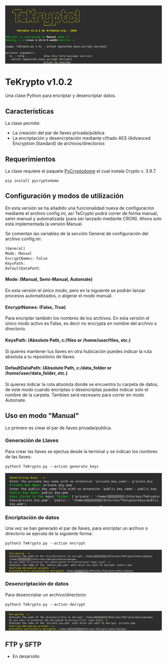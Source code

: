 <img
src="https://github.com/Arteknia/TeKrypto-Docs/blob/master/0102.png"
alt="TeKrypto Home"
/>

# TeKrypto v1.0.2
Una clase Python para encriptar y desencriptar datos.

## Características

La clase permite:
* La creación del par de llaves privada/pública
* La encriptación y desencrptación mediante cifrado AES (Advanced Encryption Standard) de archivos/directorios

## Requerimientos
La clase requiere el paquete [PyCryptodome](https://pycryptodome.readthedocs.io/en/latest/src/installation.html "PyCryptodome's Installation") el cual instala Crypto v. 3.9.7.

```shell
pip install pycryptodome
```
## Configuración y modos de utilización
En esta versión se ha añadido una funcionalidad nueva de configuración mediante el archivo config.ini, así TeCrypto podrá correr de forma manual, semi-manual y automatizada (para ser lanzado mediante CRON). Ahora solo está implementada la versión Manual.

Se comentan las variables de la sección General de configuración del archivo config.ini:
```shell
[General]
Mode: Manual 
EncryptNames: False 
KeysPath:
DefaultDataPath:
```
#### Mode: (Manual, Semi-Manual, Automate)
En esta versión el único modo, pero en la siguiente se podrán lanzar procesos automatizados, o aligerar el modo manual.
#### EncryptNames: (False, True)
Para encriptar también los nombres de los archivos. En esta versión el único modo activo es False, es decir no encrypta en nombre del archivo o directorio.
#### KeysPath: (Absolute Path, c:/files or /home/user/files, etc.)
Si quieres mantener tus llaves en otra hubicación puedes indicar la ruta absoluta a tu repositorio de llaves.
#### DefaultDataPath: (Absolute Path, c:/data_folder or /home/user/data_folder, etc.)
Si quieres indicar la ruta absoluta donde se encuentra tu carpeta de datos, de este modo cuando encriptas o desencriptas puedes indicar solo el nombre de la carpeta. Tambien será necesario para correr en modo Automate.

## Uso en modo "Manual"

Lo primero es crear el par de llaves privada/publica.

### Generación de Llaves

Para crear las llaves se ejectua desde la terminal y se indican los nombres de las llaves:

```shell
python3 TeKrypto.py --action generate_keys
```
<img
src="https://github.com/Arteknia/TeKrypto-Docs/blob/master/0102-generate-keys.png"
alt="TeKrypto Generating Keys"
/>

### Encriptación de datos

Una vez se han generado el par de llaves, para encriptar un archivo o directorio se ejecuta de la siguiente forma:
```shell
python3 TeKrypto.py --action encrypt
```
<img
src="https://github.com/Arteknia/TeKrypto-Docs/blob/master/0102-encrypting.png"
alt="TeKrypto Generating Keys"
/>
### Desencriptación de datos

Para desencriptar un archivo/directorio:

```shell
python3 TeKrypto.py --action decrypt
```
<img
src="https://github.com/Arteknia/TeKrypto-Docs/blob/master/0102-decrypting.png"
alt="TeKrypto Generating Keys"
/>

## FTP y SFTP

* En desarrollo
